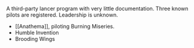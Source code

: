 
A third-party lancer program with very little documentation. Three known pilots are registered. Leadership is unknown.

- [[Anathema]], piloting Burning Miseries.
- Humble Invention
- Brooding Wings